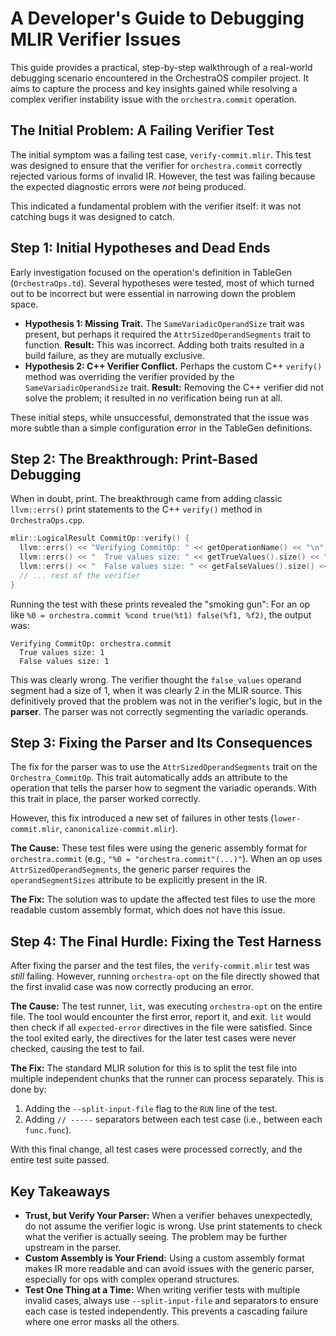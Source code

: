 # A Developer's Guide to Debugging MLIR Verifier Issues

This guide provides a practical, step-by-step walkthrough of a real-world debugging scenario encountered in the OrchestraOS compiler project. It aims to capture the process and key insights gained while resolving a complex verifier instability issue with the `orchestra.commit` operation.

## The Initial Problem: A Failing Verifier Test

The initial symptom was a failing test case, `verify-commit.mlir`. This test was designed to ensure that the verifier for `orchestra.commit` correctly rejected various forms of invalid IR. However, the test was failing because the expected diagnostic errors were *not* being produced.

This indicated a fundamental problem with the verifier itself: it was not catching bugs it was designed to catch.

## Step 1: Initial Hypotheses and Dead Ends

Early investigation focused on the operation's definition in TableGen (`OrchestraOps.td`). Several hypotheses were tested, most of which turned out to be incorrect but were essential in narrowing down the problem space.

*   **Hypothesis 1: Missing Trait.** The `SameVariadicOperandSize` trait was present, but perhaps it required the `AttrSizedOperandSegments` trait to function. **Result:** This was incorrect. Adding both traits resulted in a build failure, as they are mutually exclusive.
*   **Hypothesis 2: C++ Verifier Conflict.** Perhaps the custom C++ `verify()` method was overriding the verifier provided by the `SameVariadicOperandSize` trait. **Result:** Removing the C++ verifier did not solve the problem; it resulted in *no* verification being run at all.

These initial steps, while unsuccessful, demonstrated that the issue was more subtle than a simple configuration error in the TableGen definitions.

## Step 2: The Breakthrough: Print-Based Debugging

When in doubt, print. The breakthrough came from adding classic `llvm::errs()` print statements to the C++ `verify()` method in `OrchestraOps.cpp`.

```cpp
mlir::LogicalResult CommitOp::verify() {
  llvm::errs() << "Verifying CommitOp: " << getOperationName() << "\n";
  llvm::errs() << "  True values size: " << getTrueValues().size() << "\n";
  llvm::errs() << "  False values size: " << getFalseValues().size() << "\n";
  // ... rest of the verifier
}
```

Running the test with these prints revealed the "smoking gun":
For an op like `%0 = orchestra.commit %cond true(%t1) false(%f1, %f2)`, the output was:
```
Verifying CommitOp: orchestra.commit
  True values size: 1
  False values size: 1
```
This was clearly wrong. The verifier thought the `false_values` operand segment had a size of 1, when it was clearly 2 in the MLIR source. This definitively proved that the problem was not in the verifier's logic, but in the **parser**. The parser was not correctly segmenting the variadic operands.

## Step 3: Fixing the Parser and Its Consequences

The fix for the parser was to use the `AttrSizedOperandSegments` trait on the `Orchestra_CommitOp`. This trait automatically adds an attribute to the operation that tells the parser how to segment the variadic operands. With this trait in place, the parser worked correctly.

However, this fix introduced a new set of failures in other tests (`lower-commit.mlir`, `canonicalize-commit.mlir`).

**The Cause:** These test files were using the generic assembly format for `orchestra.commit` (e.g., `"%0 = "orchestra.commit"(...)"`). When an op uses `AttrSizedOperandSegments`, the generic parser requires the `operandSegmentSizes` attribute to be explicitly present in the IR.

**The Fix:** The solution was to update the affected test files to use the more readable custom assembly format, which does not have this issue.

## Step 4: The Final Hurdle: Fixing the Test Harness

After fixing the parser and the test files, the `verify-commit.mlir` test was *still* failing. However, running `orchestra-opt` on the file directly showed that the first invalid case was now correctly producing an error.

**The Cause:** The test runner, `lit`, was executing `orchestra-opt` on the entire file. The tool would encounter the first error, report it, and exit. `lit` would then check if all `expected-error` directives in the file were satisfied. Since the tool exited early, the directives for the later test cases were never checked, causing the test to fail.

**The Fix:** The standard MLIR solution for this is to split the test file into multiple independent chunks that the runner can process separately. This is done by:
1.  Adding the `--split-input-file` flag to the `RUN` line of the test.
2.  Adding `// -----` separators between each test case (i.e., between each `func.func`).

With this final change, all test cases were processed correctly, and the entire test suite passed.

## Key Takeaways

*   **Trust, but Verify Your Parser:** When a verifier behaves unexpectedly, do not assume the verifier logic is wrong. Use print statements to check what the verifier is actually seeing. The problem may be further upstream in the parser.
*   **Custom Assembly is Your Friend:** Using a custom assembly format makes IR more readable and can avoid issues with the generic parser, especially for ops with complex operand structures.
*   **Test One Thing at a Time:** When writing verifier tests with multiple invalid cases, always use `--split-input-file` and separators to ensure each case is tested independently. This prevents a cascading failure where one error masks all the others.

